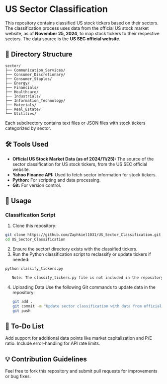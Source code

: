 # US Sector Classification

This repository contains classified US stock tickers based on their sectors. The classification process uses data from the official US stock market website, as of **November 25, 2024**, to map stock tickers to their respective sectors. The data source is the **US SEC official website**.

## 📂 Directory Structure

   ```plaintext
   sector/
   ├── Communication_Services/
   ├── Consumer_Discretionary/
   ├── Consumer_Staples/
   ├── Energy/
   ├── Financials/
   ├── Healthcare/
   ├── Industrials/
   ├── Information_Technology/
   ├── Materials/
   ├── Real_Estate/
   └── Utilities/
   ```
   Each subdirectory contains text files or JSON files with stock tickers categorized by sector.

## 🛠️ Tools Used

- **Official US Stock Market Data (as of 2024/11/25):** The source of the sector classification for US stock tickers, from the US SEC official website.
- **Yahoo Finance API:** Used to fetch sector information for stock tickers.
- **Python:** For scripting and data processing.
- **Git:** For version control.

## 🚀 Usage

### Classification Script

 1. Clone this repository:
   ```bash
   git clone https://github.com/Zaphkiel1031/US_Sector_Classification.git
   cd US_Sector_Classification
   ```
 2. Ensure the sector/ directory exists with the classified tickers.
 3. Run the Python classification script to reclassify or update tickers if needed:
    
   ```bash
   python classify_tickers.py
   ```

   ```bash
      Note: The classify_tickers.py file is not included in the repository. You can add your custom script for further updates.
   ```
 4. Uploading Data
    Use the following Git commands to update data in the repository:
   
    ```bash
    git add .
    git commit -m "Update sector classification with data from official source (2024/11/25)"
    git push
    ```
    
## 📝 To-Do List
Add support for additional data points like market capitalization and P/E ratio.
Include error-handling for API rate limits.

## 💡 Contribution Guidelines
Feel free to fork this repository and submit pull requests for improvements or bug fixes.
